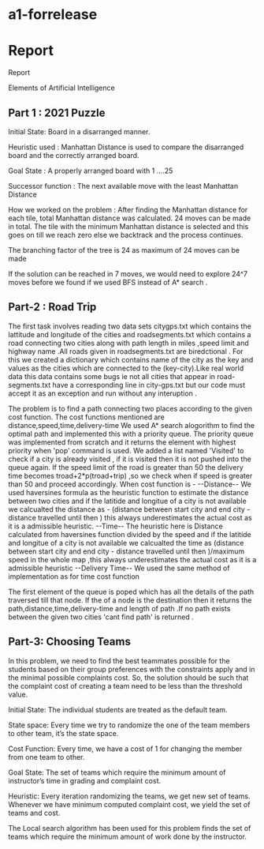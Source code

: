 # a1-forrelease

# Report

Report

Elements of Artificial Intelligence

## Part 1 : 2021 Puzzle

Initial State: Board in a disarranged manner.

Heuristic used : Manhattan Distance is used to compare the disarranged board and the correctly arranged board.

Goal State : A properly arranged board with 1 ….25

Successor function : The next available move with the least Manhattan Distance

How we worked on the problem : After finding the Manhattan distance for each tile, total Manhattan distance was calculated. 24 moves can be made in total. The tile with the minimum Manhattan distance is selected and this goes on till we reach zero else we backtrack and the process continues.

The branching factor of the tree is 24 as maximum of 24 moves can be made

If the solution can be reached in 7 moves, we would need to explore 24^7 moves before we found if we used BFS instead of A* search .

## Part-2 : Road Trip
The first task involves reading two data sets citygps.txt which contains the lattitude and longitude of the cities and roadsegments.txt which contains a road connecting two cities along with path length in miles ,speed limit and highway name .All roads given in roadsegments.txt are biredctional . For this we created a dictionary which contains name of the city as the key and values as the cities which are connected to the (key-city).Like real world data this data contains some bugs ie not all cities that appear in road-segments.txt
have a corresponding line in city-gps.txt but our code must accept it as an exception and run without any interuption .  

The problem is to find a path connecting two places according to the given cost function. The cost functions mentioned are distance,speed,time,delivery-time
We used A* search alogorithm to find the optimal path and implemented this with a priority queue. The priority queue was implemented from scratch and it returns the element with highest priority when 'pop' command is used. 
We added a list named 'Visited' to check if a city is already visited , if it is visited then it is not pushed into the queue again.
If the speed limit of the road is greater than 50 the delivery time becomes troad+2*p(troad+trip) ,so we check when if speed is greater than 50 and proceed accordingly.
When cost function is -
--Distance--
We used haversines formula as the heuristic function to estimate the distance between two cities and if the latitide and longitue of a city is not available we calcualted the distance as - (distance between start city and end city - distance travelled until then ) this always underestimates the actual cost as it is a admissible heuristic.
--Time-- 
The heuristic here is Distance calculated from haversines function divided by the speed and if the latitide and longitue of a city is not available we calcualted the time as 
(distance between start city and end city - distance travelled until then )/maximum speed in the whole map ,this always underestimates the actual cost as it is a admissible heuristic
--Delivery Time--
We used the same method of implementation as for time cost function 


The first element of the queue is poped which has all the details of the path traversed till that node. If the of a node is the destination then it returns the path,distance,time,delivery-time and length of path .If no path exists between the given two cities 'cant find path' is returned .


## Part-3: Choosing Teams
In this problem, we need to find the best teammates possible for the students based on their group preferences with the constraints apply and in the minimal possible complaints cost. So, the solution should be such that the complaint cost of creating a team need to be less than the threshold value.

Initial State: The individual students are treated as the default team.

State space: Every time we try to randomize the one of the team members to other team, it’s the state space.

Cost Function: Every time, we have a cost of 1 for changing the member from one team to other.

Goal State: The set of teams which require the minimum amount of instructor’s time in grading and complaint cost.

Heuristic: Every iteration randomizing the teams, we get new set of teams. Whenever we have minimum computed complaint cost, we yield the set of teams and cost.

The Local search algorithm has been used for this problem finds the set of teams which require the minimum amount of work done by the instructor.





 
